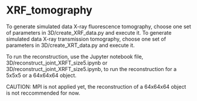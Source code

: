 # XRF_tomography

To generate simulated data X-ray fluorescence tomography, choose one set of parameters in 3D/create_XRF_data.py and execute it. 
To generate simulated data X-ray transmission tomography, choose one set of parameters in 3D/create_XRT_data.py and execute it.

To run the reconstruction, use the Jupyter notebook file, 3D/reconstruct_joint_XRFT_size5.ipynb or 3D/reconstruct_joint_XRFT_size5.ipynb, to run the reconstruction for a 5x5x5 or a 64x64x64 object.

CAUTION: MPI is not applied yet, the reconstruction of a 64x64x64 object is not reccommended for now.
